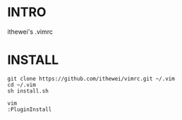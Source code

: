 # INTRO

ithewei's .vimrc

# INSTALL
```
git clone https://github.com/ithewei/vimrc.git ~/.vim
cd ~/.vim
sh install.sh

vim
:PluginInstall
```
